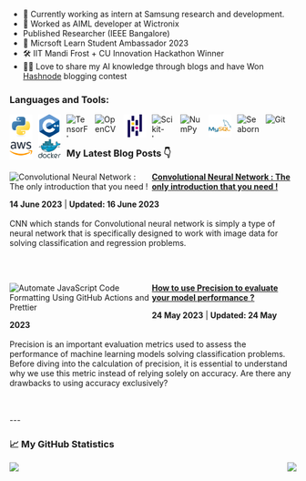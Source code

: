 

- 📃 Currently working as intern at Samsung research and development.
- 🌟 Worked as AIML developer at Wictronix
- Published Researcher (IEEE Bangalore)
- 📸 Micrsoft Learn Student Ambassador 2023
- 🛠️ IIT Mandi Frost + CU Innovation Hackathon Winner
- ✍🏻 Love to share my AI knowledge through blogs and have Won <a href="http://eddiejaoude.io/newsletters">Hashnode</a> blogging contest

### Languages and Tools:
<img align="left" alt="Python" width="40" height="40" src="https://raw.githubusercontent.com/devicons/devicon/master/icons/python/python-original.svg" style="padding-right:10px;">
<img align="left" alt="C++" width="40" height="40" src="https://raw.githubusercontent.com/devicons/devicon/master/icons/cplusplus/cplusplus-original.svg" style="padding-right:10px;">
<img align="left" alt="TensorFlow" width="40" height="40" src="https://www.vectorlogo.zone/logos/tensorflow/tensorflow-icon.svg" style="padding-right:10px;">
<img align="left" alt="OpenCV" width="40" height="40" src="https://www.vectorlogo.zone/logos/opencv/opencv-icon.svg" style="padding-right:10px;">
<img align="left" alt="Pandas" width="40" height="40" src="https://raw.githubusercontent.com/devicons/devicon/2ae2a900d2f041da66e950e4d48052658d850630/icons/pandas/pandas-original.svg" style="padding-right:10px;">
<img align="left" alt="Scikit-learn" width="40" height="40" src="https://upload.wikimedia.org/wikipedia/commons/0/05/Scikit_learn_logo_small.svg" style="padding-right:10px;">
<img align="left" alt="NumPy" width="40" height="40" src="https://www.svgrepo.com/show/354127/numpy.svg" style="padding-right:10px;">
<img align="left" alt="MySQL" width="40" height="40" src="https://raw.githubusercontent.com/devicons/devicon/master/icons/mysql/mysql-original-wordmark.svg" style="padding-right:10px;">
<img align="left" alt="Seaborn" width="40" height="40" src="https://seaborn.pydata.org/_images/logo-mark-lightbg.svg" style="padding-right:10px;">
<img align="left" alt="Git" width="40" height="40" src="https://www.vectorlogo.zone/logos/git-scm/git-scm-icon.svg" style="padding-right:10px;">
<img align="left" alt="AWS" width="40" height="40" src="https://raw.githubusercontent.com/devicons/devicon/master/icons/amazonwebservices/amazonwebservices-original-wordmark.svg" style="padding-right:10px;">
<img align="left" alt="Docker" width="40" height="40" src="https://raw.githubusercontent.com/devicons/devicon/master/icons/docker/docker-original-wordmark.svg" style="padding-right:10px;">



<br />
<br />


### My Latest Blog Posts 👇
<!-- HASHNODE_BLOG:START -->
<p align="left">
<a href="https://medium.com/@Yurvaj/if-you-are-looking-for-some-resource-that-could-help-you-to-understand-the-way-cnn-works-in-a-9260aa845ccb" title="Convolutional Neural Network : The only introduction that you need !"><img src="https://miro.medium.com/v2/resize:fit:786/0*k1sJdYFVP3Vuv-oA" alt="Convolutional Neural Network : The only introduction that you need !" width="250px" align="left" /></a>
<a href="[https://blog.pradumnasaraf.dev/6-must-know-docker-commands](https://yuvraj01.hashnode.dev/convolutional-neural-network-the-only-introduction-that-you-need)" title="Convolutional Neural Network : The only introduction that you need !"><strong>Convolutional Neural Network : The only introduction that you need !</strong></a>
<div><strong>14 June 2023</strong> | <strong>Updated: 16 June 2023</strong></div>
<br/> CNN which stands for Convolutional neural network is simply a type of neural network that is specifically designed to work with image data for solving classification and regression problems. </p> <br/> <br/>

<p align="left">
<a href="https://yuvraj01.hashnode.dev/how-to-use-precision-to-evaluate-your-model-performance" title="How to use Precision to evaluate your model performance ?"><img src="https://github.com/yuvraaj2002/yuvraaj2002/assets/123289647/2d77b23b-b684-45cd-80e8-9465693111c2" alt="Automate JavaScript Code Formatting Using GitHub Actions and Prettier" width="250px" align="left" /></a>
<a href="https://yuvraj01.hashnode.dev/how-to-use-precision-to-evaluate-your-model-performance" title="How to use Precision to evaluate your model performance ?"><strong>How to use Precision to evaluate your model performance ?</strong></a>
<div><strong>24 May 2023</strong> | <strong>Updated: 24 May 2023</strong></div>
<br/> Precision is an important evaluation metrics used to assess the performance of machine learning models solving classification problems. Before diving into the calculation of precision, it is essential to understand why we use this metric instead of relying solely on accuracy. Are there any drawbacks to using accuracy exclusively?</p> <br/> <br/>
<!-- HASHNODE_BLOG:END -->
---

### 📈 My GitHub Statistics
<div style="display: flex; justify-content: space-between;">
  <img src="https://streak-stats.demolab.com/?user=yuvraaj2002" />
  <img src="https://github-readme-stats.vercel.app/api?username=yuvraaj2002&show_icons=true&hide_border=false&title_color=ff652f&icon_color=FFE400&bg_color=09131B&text_color=ffffff&border_color=0c1a25" />
</div>

